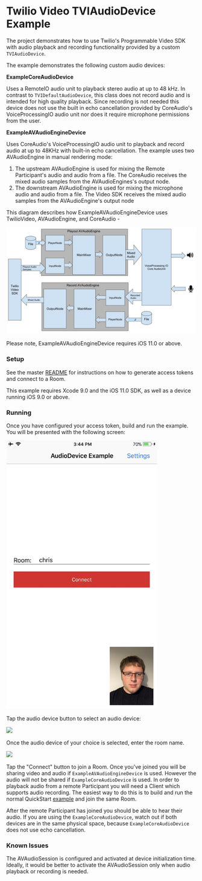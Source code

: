 # Twilio Video TVIAudioDevice Example

The project demonstrates how to use Twilio's Programmable Video SDK with audio playback and recording functionality provided by a custom `TVIAudioDevice`.

The example demonstrates the following custom audio devices:

**ExampleCoreAudioDevice**

Uses a RemoteIO audio unit to playback stereo audio at up to 48 kHz. In contrast to `TVIDefaultAudioDevice`, this class does not record audio and is intended for high quality playback. Since recording is not needed this device does not use the built in echo cancellation provided by CoreAudio's VoiceProcessingIO audio unit nor does it require microphone permissions from the user.

**ExampleAVAudioEngineDevice**

Uses CoreAudio's VoiceProcessingIO audio unit to playback and record audio at up to 48KHz with built-in echo cancellation. The example uses two AVAudioEngine in manual rendering mode:

1. The upstream AVAudioEngine is used for mixing the Remote Participant's audio and audio from a file. The CoreAudio receives the mixed audio samples from the AVAudioEngines's output node.
2. The downstream AVAudioEngine is used for mixing the microphone audio and audio from a file. The Video SDK receives the mixed audio samples from the AVAudioEngine's output node

This diagram describes how ExampleAVAudioEngineDevice uses TwilioVideo, AVAudioEngine, and CoreAudio -

<img width="600px" src="../images/quickstart/audio-engine-example.jpg"/>

Please note, ExampleAVAudioEngineDevice requires iOS 11.0 or above.

### Setup

See the master [README](https://github.com/twilio/video-quickstart-swift/blob/master/README.md) for instructions on how to generate access tokens and connect to a Room.

This example requires Xcode 9.0 and the iOS 11.0 SDK, as well as a device running iOS 9.0 or above.

### Running

Once you have configured your access token, build and run the example. You will be presented with the following screen:

<kbd><img width="400px" src="../images/quickstart/audio-device-launched.jpg"/></kbd>

Tap the audio device button to select an audio device: 

<kbd><img width="400px" src="../images/quickstart/select-audio-device.jpg"/></kbd>

Once the audio device of your choice is selected, enter the room name.

<kbd><img width="400px" src="../images/quickstart/enter-room-name.jpg"/></kbd>

Tap the "Connect" button to join a Room. Once you've joined you will be sharing video and audio if `ExampleAVAudioEngineDevice` is used. However the audio will not be shared if `ExampleCoreAudioDevice` is used. In order to playback audio from a remote Participant you will need a Client which supports audio recording. The easiest way to do this is to build and run the normal QuickStart [example](https://github.com/twilio/video-quickstart-swift/tree/master/VideoQuickStart) and join the same Room.

After the remote Participant has joined you should be able to hear their audio. If you are using the `ExampleCoreAudioDevice`, watch out if both devices are in the same physical space, because `ExampleCoreAudioDevice` does not use echo cancellation.

### Known Issues

The AVAudioSession is configured and activated at device initialization time. Ideally, it would be better to activate the AVAudioSession only when audio playback or recording is needed.